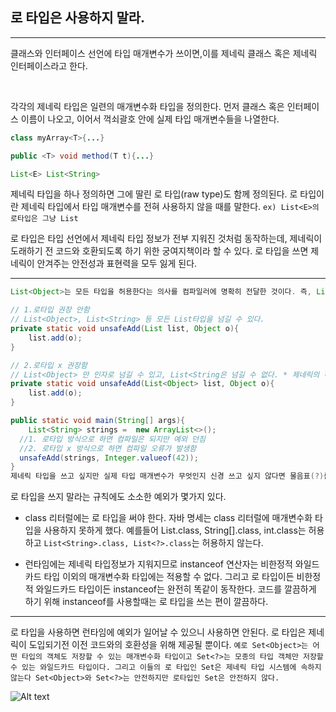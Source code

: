 ## 로 타입은 사용하지 말라.

---

클래스와 인터페이스 선언에 타입 매개변수가 쓰이면,이를 제네릭 클래스 혹은 제네릭 인터페이스라고 한다.

<br>

각각의 제네릭 타입은 일련의 매개변수화 타입을 정의한다. 먼저 클래스 혹은 인터페이스 이름이 나오고, 이어서 꺽쇠괄호 안에 실제 타입 매개변수들을 나열한다.

```java
class myArray<T>{...}

public <T> void method(T t){...}

List<E> List<String>
```

제네릭 타입을 하나 정의하면 그에 딸린 로 타입(raw type)도 함께 정의된다. 로 타입이란 제네릭 타입에서 타입 매개변수를 전혀 사용하지 않을 때를 말한다. `ex) List<E>의 로타입은 그냥 List`

로 타입은 타입 선언에서 제네릭 타입 정보가 전부 지워진 것처럼 동작하는데, 제네릭이 도래하기 전 코드와 호환되도록 하기 위한 궁여지책이라 할 수 있다. 로 타입을 쓰면 제네릭이 안겨주는 안전성과 표현력을 모두 잃게 된다.

---

```java
List<Object>는 모든 타입을 허용한다는 의사를 컴파일러에 명확히 전달한 것이다. 즉, List<String>은 로 타입인 List의 하위 타입이지만, List<Object>의 하위 타입은 아니다. 그 결과, List<Object> 같은 매개 변수 화 타입을 사용할 때와 달리 List 같은 로 타입을 사용하면 타입 안전성을 잃게 된다.

// 1.로타입 권장 안함
// List<Object>, List<String> 등 모든 List타입을 넘길 수 있다.
private static void unsafeAdd(List list, Object o){
	list.add(o);
}

// 2.로타입 x 권장함
// List<Object> 만 인자로 넘길 수 있고, List<String은 넘길 수 없다. * 제네릭의 하위타입 규칙
private static void unsafeAdd(List<Object> list, Object o){
	list.add(o);
}

public static void main(String[] args){
	List<String> strings =  new ArrayList<>();
  //1. 로타입 방식으로 하면 컴파일은 되지만 예외 던짐
  //2. 로타입 x 방식으로 하면 컴파일 오류가 발생함
  unsafeAdd(strings, Integer.valueof(42));
}
제네릭 타입을 쓰고 싶지만 실제 타입 매개변수가 무엇인지 신경 쓰고 싶지 않다면 물음표(?)를 사용하자 제네틱 타입의 Set<E>의 비 한정적 와일드 카드 타입은 Set<?> 이다. 이것이 어떤 타입이라도 담을 수 있는 가장 범용적인 매개변수화 Set타입이다.

```

로 타입을 쓰지 말라는 규칙에도 소소한 예외가 몇가지 있다.

-   class 리터럴에는 로 타입을 써야 한다. 자바 명세는 class 리터럴에 매개변수화 타입을 사용하지 못하게 했다. 예를들어 List.class, String[].class, int.class는 허용하고 `List<String>.class, List<?>.class`는 허용하지 않는다.

-   런타임에는 제네릭 타입정보가 지워지므로 instanceof 연산자는 비한정적 와일드카드 타입 이외의 매개변수화 타입에는 적용할 수 없다. 그리고 로 타입이든 비한정적 와일드카드 타입이든 instanceof는 완전히 똑같이 동작한다. 코드를 깔끔하게 하기 위해 instanceof를 사용할때는 로 타입을 쓰는 편이 깔끔하다.

---

로 타입을 사용하면 런타임에 예외가 일어날 수 있으니 사용하면 안된다. 로 타입은 제네릭이 도입되기전 이전 코드와의 호환성을 위해 제공될 뿐이다. `예로 Set<Object>는 어떤 타입의 객체도 저장할 수 있는 매개변수화 타입이고 Set<?>는 모종의 타입 객체만 저장할 수 있는 와일드카드 타입이다. 그리고 이들의 로 타입인 Set은 제네릭 타입 시스템에 속하지 않는다 Set<Object>와 Set<?>는 안전하지만 로타입인 Set은 안전하지 않다.`

![Alt text](image.png)

